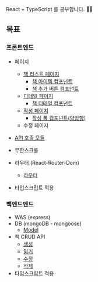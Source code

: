 React + TypeScript 를 공부합니다. 🤣🤣

## 목표

### 프론트엔드

- 페이지

  - [책 리스트 페이지](https://github.com/mtseo01/react/blob/main/src/pages/books/BookListPage.tsx)
    - [책 아이템 컴포넌트](https://github.com/mtseo01/react/blob/main/src/components/books/BookItem.tsx)
    - [책 추가 버튼 컴포넌트](https://github.com/mtseo01/react/blob/main/src/components/UI/AddButton.tsx)
  - [디테일 페이지](https://github.com/mtseo01/react/blob/main/src/pages/books/BookDetailPage.tsx)
    - [책 디테일 컴포넌트](https://github.com/mtseo01/react/blob/main/src/components/books/Book.tsx)
  - [작성 페이지](https://github.com/mtseo01/react/blob/main/src/pages/books/BookPostPage.tsx)
    - [작성 폼 컴포넌트(양방향)](https://github.com/mtseo01/react/blob/main/src/components/books/PostForm.tsx)
  - 수정 페이지

- [API 호출 모듈](https://github.com/mtseo01/react/blob/main/src/api/books.tsx)
- 무한스크롤
- 라우터 (React-Router-Dom)
  - [라우터](https://github.com/mtseo01/react/blob/main/src/routes/index.tsx)
- 타입스크립트 적용

### 백엔드엔드

- WAS (express)
- DB (mongoDB - mongoose)
  - [Model](https://github.com/mtseo01/react/blob/main/back/src/api/models/book.ts)
- 책 CRUD API
  - [생성](https://github.com/mtseo01/react/blob/56d44fd756290c27d7a6b3731178de2957d70f95/back/src/api/controllers/book.ts#L5-L29)
  - [읽기](https://github.com/mtseo01/react/blob/56d44fd756290c27d7a6b3731178de2957d70f95/back/src/api/controllers/book.ts#L31-L82)
  - [수정](https://github.com/mtseo01/react/blob/56d44fd756290c27d7a6b3731178de2957d70f95/back/src/api/controllers/book.ts#L84-L101)
  - [삭제](https://github.com/mtseo01/react/blob/56d44fd756290c27d7a6b3731178de2957d70f95/back/src/api/controllers/book.ts#L103-L120)
- 타입스크립트 적용
